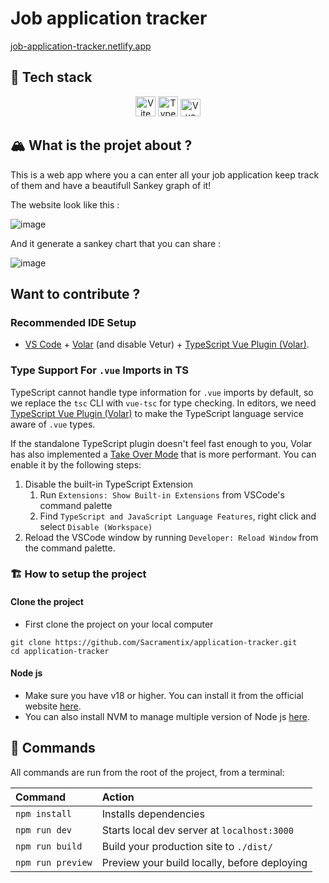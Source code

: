 # Job application tracker

[job-application-tracker.netlify.app](https://job-application-tracker.netlify.app)

## 🚀 Tech stack

<p align="center">
   <a href="https://vitejs.dev" title="Vite"><img width=32 height=32 src="https://vitejs.dev/logo.svg" alt="Vite logo"></a>
	<a href="https://www.typescriptlang.org" title="Typescript"><img width=32 height=32 src="https://upload.wikimedia.org/wikipedia/commons/4/4c/Typescript_logo_2020.svg" alt="Typescript logo"></a>
   <a href="https://vuejs.org" title="Vue"><img width=32 height=28 src="https://upload.wikimedia.org/wikipedia/commons/9/95/Vue.js_Logo_2.svg" alt="Vue logo"></a>
</p>

## 🏔️ What is the projet about ?

This is a web app where you a can enter all your job application keep track of them and have a beautifull Sankey graph of it!

The website look like this :

![image](https://user-images.githubusercontent.com/35272156/233845178-fe2d089f-a92b-4b7e-8c68-66bc821218e7.png)

And it generate a sankey chart that you can share :

![image](https://user-images.githubusercontent.com/35272156/233845217-350689c5-8916-4c91-87b3-c28682c71705.png)


## Want to contribute ?

### Recommended IDE Setup

- [VS Code](https://code.visualstudio.com/) + [Volar](https://marketplace.visualstudio.com/items?itemName=Vue.volar) (and disable Vetur) + [TypeScript Vue Plugin (Volar)](https://marketplace.visualstudio.com/items?itemName=Vue.vscode-typescript-vue-plugin).

### Type Support For `.vue` Imports in TS

TypeScript cannot handle type information for `.vue` imports by default, so we replace the `tsc` CLI with `vue-tsc` for type checking. In editors, we need [TypeScript Vue Plugin (Volar)](https://marketplace.visualstudio.com/items?itemName=Vue.vscode-typescript-vue-plugin) to make the TypeScript language service aware of `.vue` types.

If the standalone TypeScript plugin doesn't feel fast enough to you, Volar has also implemented a [Take Over Mode](https://github.com/johnsoncodehk/volar/discussions/471#discussioncomment-1361669) that is more performant. You can enable it by the following steps:

1. Disable the built-in TypeScript Extension
   1. Run `Extensions: Show Built-in Extensions` from VSCode's command palette
   2. Find `TypeScript and JavaScript Language Features`, right click and select `Disable (Workspace)`
2. Reload the VSCode window by running `Developer: Reload Window` from the command palette.

### 🏗️ How to setup the project

#### Clone the project
- First clone the project on your local computer
```
git clone https://github.com/Sacramentix/application-tracker.git
cd application-tracker
```

#### Node js
- Make sure you have v18 or higher. You can install it from the official website [here](https://nodejs.org).
- You can also install NVM to manage multiple version of Node js [here](https://github.com/nvm-sh/nvm).

## 🧞 Commands

All commands are run from the root of the project, from a terminal:

| Command           | Action                                       |
|:----------------  |:-------------------------------------------- |
| `npm install`     | Installs dependencies                        |
| `npm run dev`     | Starts local dev server at `localhost:3000`  |
| `npm run build`   | Build your production site to `./dist/`      |
| `npm run preview` | Preview your build locally, before deploying |
